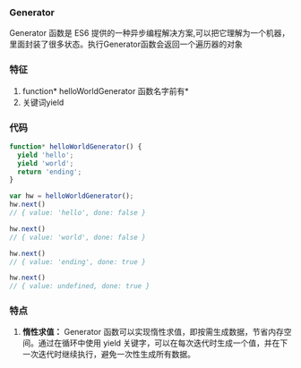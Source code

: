 ### Generator 

Generator 函数是 ES6 提供的一种异步编程解决方案,可以把它理解为一个机器，里面封装了很多状态。执行Generator函数会返回一个遍历器的对象

### 特征

1. function* helloWorldGenerator 函数名字前有*
2. 关键词yield

### 代码

```js
function* helloWorldGenerator() {
  yield 'hello';
  yield 'world';
  return 'ending';
}

var hw = helloWorldGenerator();
hw.next()
// { value: 'hello', done: false }

hw.next()
// { value: 'world', done: false }

hw.next()
// { value: 'ending', done: true }

hw.next()
// { value: undefined, done: true }
```

### 特点

1. **惰性求值：** Generator 函数可以实现惰性求值，即按需生成数据，节省内存空间。通过在循环中使用 yield 关键字，可以在每次迭代时生成一个值，并在下一次迭代时继续执行，避免一次性生成所有数据。
